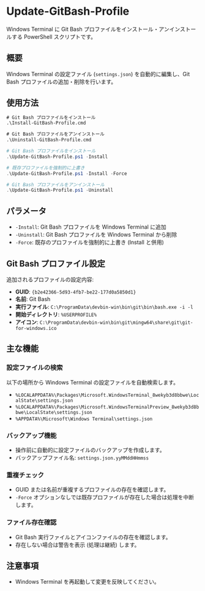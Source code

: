 # Update-GitBash-Profile

Windows Terminal に Git Bash プロファイルをインストール・アンインストールする PowerShell スクリプトです。

## 概要

Windows Terminal の設定ファイル (`settings.json`) を自動的に編集し、Git Bash プロファイルの追加・削除を行います。

## 使用方法

```cmd
# Git Bash プロファイルをインストール
.\Install-GitBash-Profile.cmd

# Git Bash プロファイルをアンインストール
.\Uninstall-GitBash-Profile.cmd
```

```powershell
# Git Bash プロファイルをインストール
.\Update-GitBash-Profile.ps1 -Install

# 既存プロファイルを強制的に上書き
.\Update-GitBash-Profile.ps1 -Install -Force

# Git Bash プロファイルをアンインストール
.\Update-GitBash-Profile.ps1 -Uninstall
```

## パラメータ

- `-Install`: Git Bash プロファイルを Windows Terminal に追加
- `-Uninstall`: Git Bash プロファイルを Windows Terminal から削除
- `-Force`: 既存のプロファイルを強制的に上書き (Install と併用)

## Git Bash プロファイル設定

追加されるプロファイルの設定内容:

- **GUID**: `{b2e42366-5d93-4fb7-be22-177d0a5850d1}`
- **名前**: Git Bash
- **実行ファイル**: `C:\ProgramData\devbin-win\bin\git\bin\bash.exe -i -l`
- **開始ディレクトリ**: `%USERPROFILE%`
- **アイコン**: `C:\ProgramData\devbin-win\bin\git\mingw64\share\git\git-for-windows.ico`

## 主な機能

### 設定ファイルの検索

以下の場所から Windows Terminal の設定ファイルを自動検索します。

- `%LOCALAPPDATA%\Packages\Microsoft.WindowsTerminal_8wekyb3d8bbwe\LocalState\settings.json`
- `%LOCALAPPDATA%\Packages\Microsoft.WindowsTerminalPreview_8wekyb3d8bbwe\LocalState\settings.json`
- `%APPDATA%\Microsoft\Windows Terminal\settings.json`

### バックアップ機能

- 操作前に自動的に設定ファイルのバックアップを作成します。
- バックアップファイル名: `settings.json.yyMMddHHmmss`

### 重複チェック

- GUID または名前が重複するプロファイルの存在を確認します。
- `-Force` オプションなしでは既存プロファイルが存在した場合は処理を中断します。

### ファイル存在確認

- Git Bash 実行ファイルとアイコンファイルの存在を確認します。
- 存在しない場合は警告を表示 (処理は継続) します。

## 注意事項

- Windows Terminal を再起動して変更を反映してください。
